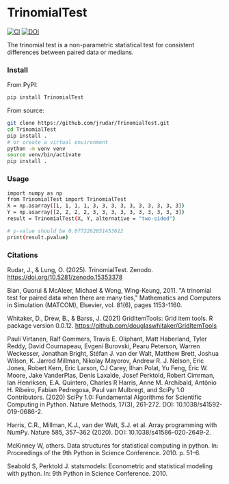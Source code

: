 # TrinomialTest
[![CI](https://github.com/jrudar/TrinomialTest/actions/workflows/ci.yml/badge.svg)](https://github.com/jrudar/TrinomialTest/actions/workflows/ci.yml)
[![DOI](https://zenodo.org/badge/DOI/10.5281/zenodo.15353378.svg)](https://doi.org/10.5281/zenodo.15353378)

The trinomial test is a non-parametric statistical test for consistent differences between paired data or medians.

### Install
From PyPI:

```bash
pip install TrinomialTest
```

From source:

```bash
git clone https://github.com/jrudar/TrinomialTest.git
cd TrinomialTest
pip install .
# or create a virtual environment
python -m venv venv
source venv/bin/activate
pip install .
```

### Usage

```bash
import numpy as np
from TrinomialTest import TrinomialTest
X = np.asarray([1, 1, 1, 1, 3, 3, 3, 3, 3, 3, 3, 3, 3, 3])
Y = np.asarray([2, 2, 2, 2, 3, 3, 3, 3, 3, 3, 3, 3, 3, 3])
result = TrinomialTest(X, Y, alternative = "two-sided")

# p-value should be 0.0772262851453612
print(result.pvalue)
```

### Citations

Rudar, J., & Lung, O. (2025). TrinomialTest. Zenodo. https://doi.org/10.5281/zenodo.15353378

Bian, Guorui & McAleer, Michael & Wong, Wing-Keung, 2011. "A trinomial test for paired data when there are many ties," Mathematics and Computers in Simulation (MATCOM), Elsevier, vol. 81(6), pages 1153-1160.

Whitaker, D., Drew, B., & Barss, J. (2021) GridItemTools: Grid item tools. R package version 0.0.12. https://github.com/douglaswhitaker/GridItemTools

Pauli Virtanen, Ralf Gommers, Travis E. Oliphant, Matt Haberland, Tyler Reddy, David Cournapeau, Evgeni Burovski, Pearu Peterson, Warren Weckesser, Jonathan Bright, Stéfan J. van der Walt, Matthew Brett, Joshua Wilson, K. Jarrod Millman, Nikolay Mayorov, Andrew R. J. Nelson, Eric Jones, Robert Kern, Eric Larson, CJ Carey, İlhan Polat, Yu Feng, Eric W. Moore, Jake VanderPlas, Denis Laxalde, Josef Perktold, Robert Cimrman, Ian Henriksen, E.A. Quintero, Charles R Harris, Anne M. Archibald, Antônio H. Ribeiro, Fabian Pedregosa, Paul van Mulbregt, and SciPy 1.0 Contributors. (2020) SciPy 1.0: Fundamental Algorithms for Scientific Computing in Python. Nature Methods, 17(3), 261-272. DOI: 10.1038/s41592-019-0686-2.

Harris, C.R., Millman, K.J., van der Walt, S.J. et al. Array programming with NumPy. Nature 585, 357–362 (2020). DOI: 10.1038/s41586-020-2649-2.

McKinney W, others. Data structures for statistical computing in python. In: Proceedings of the 9th Python in Science Conference. 2010. p. 51–6.

Seabold S, Perktold J. statsmodels: Econometric and statistical modeling with python. In: 9th Python in Science Conference. 2010.

